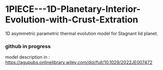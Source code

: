# 1PIECE---1D-Planetary-Interior-Evolution-with-Crust-Extration
1D asymmetric parametric thermal evolution model for Stagnant lid planet.
### github in progress ###
model description in : https://agupubs.onlinelibrary.wiley.com/doi/full/10.1029/2022JE007472
